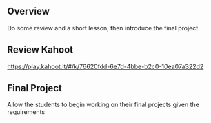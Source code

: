 ## Overview
Do some review and a short lesson, then introduce the final project.

## Review Kahoot
https://play.kahoot.it/#/k/76620fdd-6e7d-4bbe-b2c0-10ea07a322d2

## Final Project
Allow the students to begin working on their final projects given the requirements